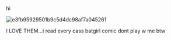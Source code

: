 hi

![e3fb95929501b9c5d4dc98af7a045261](https://github.com/user-attachments/assets/d265a965-fa70-40ba-8011-eac55ded7a03)

I LOVE THEM...i read every cass batgirl comic dont play w me btw
